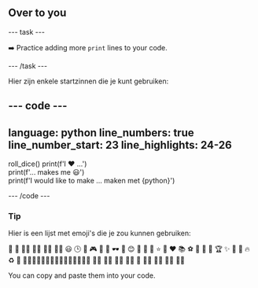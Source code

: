 <h2 class="c-project-heading--task">Over to you</h2>

\--- task ---

➡️ Practice adding more `print` lines to your code.

\--- /task ---

Hier zijn enkele startzinnen die je kunt gebruiken:

## --- code ---

language: python
line_numbers: true
line_number_start: 23
line_highlights: 24-26
-----------------------------------------------------------

roll_dice()
print(f'I ❤️ ...')  
print(f'... makes me 😃')  
print(f'I would like to make ... maken met {python}')

\--- /code ---

<div class="c-project-callout c-project-callout--tip">

### Tip

Hier is een lijst met emoji's die je zou kunnen gebruiken:

🎊 🙌 🙌🏼 🙌🏽 🙌🏾 🙌🏿 😃 🕒 🎨 🎮 🔬 🎉 🕶️ 🎲 😊
🦄 🚀 💯 ⭐ 💛 ❤️ 📚 ⚽ 🏏 🏀 🥋 🏆 ✨ 🥺 🌈 🔥 ♻️ 🌳
👩‍🦽👩🏼‍🦽👩🏽‍🦽👩🏾‍🦽👩🏿‍🦽🧘 🧘🏼 🧘🏽 🧘🏾 🧘🏿 🙋 🙋🏼 🙋🏽 🙋🏾 🙋🏿

You can copy and paste them into your code.

</div>
